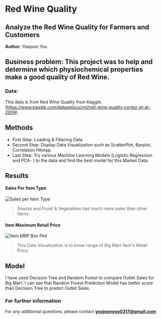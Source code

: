 # Red Wine Quality
## Analyze the Red Wine Quality for Farmers and Customers

**Author**: Yeajoon Yoo

## Business problem: This project was to help and determine which physiochemical properties make a good quality of Red Wine.

### Data:
This data is from Red Wine Quality from Kaggle.(https://www.kaggle.com/datasets/uciml/red-wine-quality-cortez-et-al-2009).


## Methods
- First Step: Loading & Filtering Data
- Second Step: Display Data Visualization such as ScatterPlot, Barplot, Correlation Hitmap.
- Last Step: Try various Machine Learning Models (Logistic Regression and PCA-  ) to the data and find the best model for this Market Data.

## Results

#### Sales Per Item Type
![Sales per Item Type](https://user-images.githubusercontent.com/102710414/172982898-a8f3ee72-3031-4ac3-8312-2ae3601f1576.png)

>Snacks and Fruist & Vegetables had much more sales than other Items.

#### Item Maximum Retail Price

![Item MRP Box Plot](https://user-images.githubusercontent.com/102710414/179084805-28e17052-9bb4-465c-aae8-f9646dd7101f.png)
>This Data Visualization is to know range of Big Mart Item's Retail Price.

## Model

I have used Decision Tree and Random Forest to compare Outlet Sales for Big Mart.
I can see that Random Forest Prediction Model has better score than Decision Tree to predict Outlet Sales.


### For further information
For any additional questions, please contact **yeajoonyoo0317@gmail.com**
